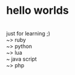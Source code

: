# hello worlds
<br />just for learning ;)
<br />~> ruby
<br />~> python
<br />~> lua
<br />~ java script
<br />~> php
